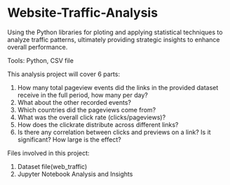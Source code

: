 # Website-Traffic-Analysis
Using the Python libraries for ploting and applying statistical techniques to analyze traffic patterns, ultimately providing strategic insights to enhance overall performance.

Tools: Python, CSV file

This analysis project will cover 6 parts:<br/> 
1. How many total pageview events did the links in the provided dataset receive in the full period, how many per day?<br/> 
2. What about the other recorded events?<br/> 
3. Which countries did the pageviews come from?<br/> 
4. What was the overall click rate (clicks/pageviews)?<br/> 
5. How does the clickrate distribute across different links?<br/> 
6. Is there any correlation between clicks and previews on a link? Is it significant? How large is the effect?

Files involved in this project:<br/>
1. Dataset file(web_traffic)<br/>
2. Jupyter Notebook Analysis and Insights

